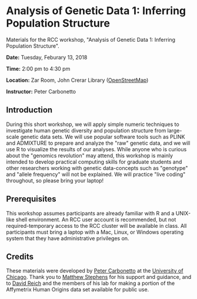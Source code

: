 # Analysis of Genetic Data 1: Inferring Population Structure

Materials for the RCC workshop, "Analysis of Genetic Data 1: Inferring
Population Structure".

**Date:** Tuesday, Feburary 13, 2018

**Time:** 2:00 pm to 4:30 pm

**Location:** Zar Room, John Crerar Library
([OpenStreetMap](https://www.openstreetmap.org/search?query=john%20crerar%20library#map=18/41.79053/-87.60282))

**Instructor:** Peter Carbonetto

## Introduction

During this short workshop, we will apply simple numeric techniques to
investigate human genetic diversity and population structure from
large-scale genetic data sets. We will use popular software tools such
as PLINK and ADMIXTURE to prepare and analyze the "raw" genetic data,
and we will use R to visualize the results of our analyses. While
anyone who is curious about the "genomics revolution" may attend, this
workshop is mainly intended to develop practical computing skills for
graduate students and other researchers working with genetic
data-concepts such as "genotype" and "allele frequency" will not be
explained. We will practice "live coding" throughout, so please bring
your laptop!

## Prerequisites

This workshop assumes participants are already familiar with R and a
UNIX-like shell environment. An RCC user account is recommended, but
not required-temporary access to the RCC cluster will be available in
class. All participants must bring a laptop with a Mac, Linux, or
Windows operating system that they have administrative privileges on.


## Credits

These materials were developed by
[Peter Carbonetto](http://pcarbo.github.io) at the
[University of Chicago](https://www.uchicago.edu). Thank you to
[Matthew Stephens](http://stephenslab.uchicago.edu) for his support
and guidance, and to [David Reich](http://reich.hms.harvard.edu) and
the members of his lab for making a portion of the Affymetrix Human
Origins data set available for public use.
